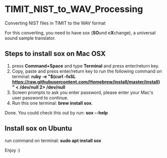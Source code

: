 # TIMIT_NIST_to_WAV_Processing
Converting NIST files in TIMIT to the WAV format

For this converting, you need to have sox (**SO**und e**X**change), a universal sound sample translator.

## Steps to install sox on Mac OSX

1. press **Command+Space** and type **Terminal** and press enter/return key.
2. Copy, paste and press enter/return key to run the following command on terminal: 
   **ruby -e "$(curl -fsSL https://raw.githubusercontent.com/Homebrew/install/master/install)" < /dev/null 2> /dev/null**
3. Screen prompts to ask you enter password, please enter your Mac's user password to continue. 
4. Run this one terminal: **brew install sox**.

Done. You could check this out by run: **sox --help**

## Install sox on Ubuntu
run command on terminal: **sudo apt install sox**

Enjoy :)
